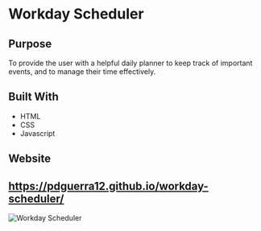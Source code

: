 # Workday Scheduler

## Purpose
To provide the user with a helpful daily planner to keep track of important events, and to manage their time effectively.

## Built With
* HTML
* CSS
* Javascript

## Website
https://pdguerra12.github.io/workday-scheduler/
---
![Workday Scheduler](https://user-images.githubusercontent.com/92958186/144503191-da246e1a-7016-4591-bb48-26a336965e07.png)